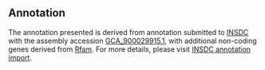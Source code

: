 

Annotation
----------

The annotation presented is derived from annotation submitted to
[INSDC](http://www.insdc.org) with the assembly accession
[GCA\_900029915.1](http://www.ebi.ac.uk/ena/data/view/GCA_900029915.1),
with additional non-coding genes derived from
[Rfam](http://rfam.xfam.org/). For more details, please visit [INSDC
annotation
import](http://ensemblgenomes.org/info/data/insdc_annotation).
